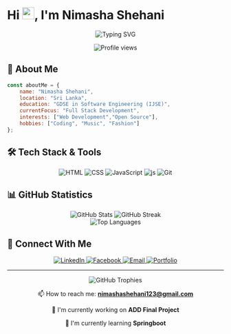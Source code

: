 # Hi <img src="https://media.giphy.com/media/hvRJCLFzcasrR4ia7z/giphy.gif" width="28">, I'm Nimasha Shehani

<p align="center">
  <img src="https://readme-typing-svg.herokuapp.com?font=Fira+Code&pause=1000&color=F7F7F7&center=true&vCenter=true&width=435&lines=Undergraduate+Software+Engineer;Full+Stack+Developer" alt="Typing SVG" />
</p>

<div align="center">
  <img src="https://komarev.com/ghpvc/?username=nimashashehani123&label=Profile%20views&color=0e75b6&style=flat" alt="Profile views" />
</div>

## 🚀 About Me

```javascript
const aboutMe = {
    name: "Nimasha Shehani",
    location: "Sri Lanka",
    education: "GDSE in Software Engineering (IJSE)",
    currentFocus: "Full Stack Development",
    interests: ["Web Development","Open Source"],
    hobbies: ["Coding", "Music", "Fashion"]
};
```

## 🛠️ Tech Stack & Tools

<p align="center">
  <!-- Frontend -->
  <img src="https://img.shields.io/badge/HTML5-E34F26?style=for-the-badge&logo=html5&logoColor=white" alt="HTML" />
  <img src="https://img.shields.io/badge/CSS3-1572B6?style=for-the-badge&logo=css3&logoColor=white" alt="CSS" />
  <img src="https://img.shields.io/badge/JavaScript-F7DF1E?style=for-the-badge&logo=javascript&logoColor=black" alt="JavaScript" />
  
  <!-- Backend -->
  <img src="https://img.shields.io/badge/Node.js-339933?style=for-the-badge&logo=nodedotjs&logoColor=white" alt="js" />
  
  <!-- Tools -->
  <img src="https://img.shields.io/badge/Git-F05032?style=for-the-badge&logo=git&logoColor=white" alt="Git" />
</p>

## 📊 GitHub Statistics

<div align="center">
  <img src="https://github-readme-stats.vercel.app/api?username=nimashashehani123&show_icons=true&theme=radical" alt="GitHub Stats" />
  <img src="https://github-readme-streak-stats.herokuapp.com/?user=nimashashehani123&theme=radical" alt="GitHub Streak" />
</div>

<div align="center">
  <img src="https://github-readme-stats.vercel.app/api/top-langs/?username=nimashashehani123&layout=compact&theme=radical" alt="Top Languages" />
</div>


## 🤝 Connect With Me

<p align="center">
  <a href="https://www.linkedin.com/in/nimasha-shehani-003a9b31b">
    <img src="https://img.shields.io/badge/LinkedIn-0077B5?style=for-the-badge&logo=linkedin&logoColor=white" alt="LinkedIn" />
  </a>
  <a href="https://web.facebook.com/profile.php?id=100090700191145">
    <img src="https://img.shields.io/badge/Twitter-1DA1F2?style=for-the-badge&logo=facebook&logoColor=white" alt="Facebook" />
  </a>
  <a href="mailto:nimashashehani0715@gmail.com">
    <img src="https://img.shields.io/badge/Email-D14836?style=for-the-badge&logo=gmail&logoColor=white" alt="Email" />
  </a>
  <a href="https://nimashashehani123.github.io/">
    <img src="https://img.shields.io/badge/Portfolio-000000?style=for-the-badge&logo=About.me&logoColor=white" alt="Portfolio" />
  </a>
</p>

---

<p align="center">
  <img src="https://github-profile-trophy.vercel.app/?username=nimashashehani123&theme=radical&no-frame=true&no-bg=true&margin-w=4" alt="GitHub Trophies" />
</p>

<div align="center">
  
  📫 How to reach me: **nimashashehani123@gmail.com**
  
  🔭 I'm currently working on **ADD Final Project**
  
  🌱 I'm currently learning **Springboot**
  
</div>
